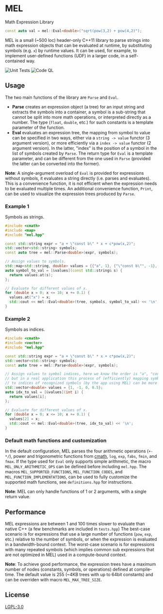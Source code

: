 # MEL

Math Expression Library

```c++
const auto val = mel::Eval<double>("sqrt(pow(3,2) + pow(4,2)");
```

MEL is a small (~500 loc) header-only C++11 library to parse strings into math expression objects that can be evaluated at runtime, by substituting symbols (e.g. `x`) by runtime values.
It can be used, for example, to implement user-defined functions (UDF) in a larger code, in a self-contained way.

![Unit Tests](https://github.com/pcarruscag/mel/actions/workflows/c-cpp.yml/badge.svg)
![Code QL](https://github.com/pcarruscag/mel/actions/workflows/codeql-analysis.yml/badge.svg)

## Usage

The two main functions of the library are `Parse` and `Eval`.
 - **Parse** creates an expression object (a tree) for an input string and extracts the symbols into a container, a symbol is a sub-string that cannot be split into more math operations, or interpreted directly as a number. The type (`float`, `double`, etc.) for such constants is a template parameter of the function.
 - **Eval** evaluates an expression tree, the mapping from symbol to value can be specified in two ways, either via a `string -> value` functor (3 argument version), or more efficiently via a `index -> value` functor (2 argument version). In the latter, "index" is the position of a symbol in the list of symbols created by `Parse`. The return type for `Eval` is a template parameter, and can be different from the one used in `Parse` (provided the latter can be converted into the former).

**Note**: A single-argument overload of `Eval` is provided for expressions without symbols, it evaluates a string directly (i.e. parses and evaluates). This is a convenience function, it is not efficient when the expression needs to be evaluated multiple times.
An additional convenience function, `Print`, can be used to visualize the expression trees produced by `Parse`.

### Example 1

Symbols as strings.

```c++
#include <cmath>
#include <map>
#include "mel.hpp"

const std::string expr = "a + \"const b\" * x + c*pow(x,2)";
std::vector<std::string> symbols;
const auto tree = mel::Parse<double>(expr, symbols);

// Assign values to symbols.
std::map<std::string, double> values = {{"a", 1}, {"\"const b\"", -1}, {"c", 0.5}, {"x", 0}};
auto symbol_to_val = [&values](const std::string& s) {
  return values.at(s);
};

// Evaluate for different values of x.
for (double x = 0; x <= 10; x += 0.1) {
  values.at("x") = x;
  std::cout << mel::Eval<double>(tree, symbols, symbol_to_val) << '\n';
}
```

### Example 2

Symbols as indices.

```c++
#include <cmath>
#include <vector>
#include "mel.hpp"

const std::string expr = "a + \"const b\" * x + c*pow(x,2)";
std::vector<std::string> symbols;
const auto tree = mel::Parse<double>(expr, symbols);

// Assign values to symbol indices, here we know the order is "a", "const b", "x", "c",
// but in a real application this process of (efficiently) mapping symbol indices
// to indices of recognized symbols (by the app using MEL) can be more involved.
std::vector<double> values = {1, -1, 0, 0.5};
auto idx_to_val = [&values](int i) {
  return values[i];
};

// Evaluate for different values of x.
for (double x = 0; x <= 10; x += 0.1) {
  values[2] = x;
  std::cout << mel::Eval<double>(tree, idx_to_val) << '\n';
}
```

### Default math functions and customization

In the default configuration, MEL parses the four arithmetic operations (`+-*/`), power and trigonometric functions from [cmath](https://www.cplusplus.com/reference/cmath/), `log`, `exp`, `fabs`, `fmin`, and `fmax`.
If the type used for `Eval` only supports simple arithmetic, the macro `MEL_ONLY_ARITHMETIC_OPS` can be defined before including `mel.hpp`.
The macros `MEL_SUPPORTED_FUNCTIONS`, `MEL_FUNCTION_CODES`, and `MEL_FUNCTION_IMPLEMENTATIONS`, can be used to fully customize the supported math functions, see `definitions.hpp` for instructions.

**Note**: MEL can only handle functions of 1 or 2 arguments, with a single return value.

## Performance

MEL expressions are between 1 and 100 times slower to evaluate than native C++ (a few benchmarks are included in `tests.hpp`)
The best-case scenario is for expressions that use a large number of functions (`pow`, `exp`, etc.) relative to the number of symbols, or when the expression is evaluated in a bandwidth-bound context.
The worst-case scenario is for expressions with many repeated symbols (which implies common sub expressions that are not optimized in MEL) used in a compute-bound context.

**Note**: To achieve good performance, the expression trees have a maximum number of nodes (constants, symbols, or operations) defined at compile-time. The default value is 255 (~4KB trees with up to 64bit constants) and can be overriden with macro `MEL_MAX_TREE_SIZE`.

## License

[LGPL-3.0](https://www.gnu.org/licenses/lgpl-3.0.html)

